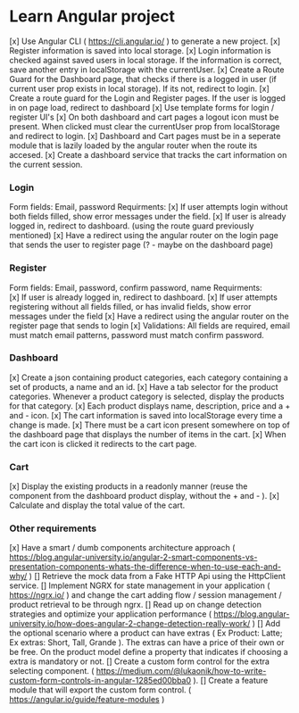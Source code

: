 # Learn Angular project

[x]  Use Angular CLI ( https://cli.angular.io/ ) to generate a new project.
[x]  Register information is saved into local storage.
[x]  Login information is checked against saved users in local storage. If the information is correct, save another entry in localStorage with the currentUser.
[x]  Create a Route Guard for the Dashboard page, that checks if there is a logged in user (if current user prop exists in local storage). If its not, redirect to login.
[x]  Create a route guard for the Login and Register pages. If the user is logged in on page load, redirect to dashboard
[x]  Use template forms for login / register UI's
[x]  On both dashboard and cart pages a logout icon must be present. When clicked must clear the currentUser prop from localStorage and redirect to login.
[x]  Dashboard and Cart pages must be in a seperate module that is lazily loaded by the angular router when the route its accesed.
[x]  Create a dashboard service that tracks the cart information on the current session. 


### Login
Form fields: Email, password
Requirments: 
[x]  If user attempts login without both fields filled, show error messages under the field.
[x]  If user is already logged in, redirect to dashboard. (using the route guard previously mentioned)
[x]  Have a redirect using the angular router on the login page that sends the user to register page (? - maybe on the dashboard page)

### Register
Form fields: Email, password, confirm password, name
Requirments:  
[x]  If user is already logged in, redirect to dashboard.
[x]  If user attempts registering without all fields filled, or has invalid fields, show error messages under the field 
[x]  Have a redirect using the angular router on the register page that sends to login 
[x]  Validations: All fields are required, email must match email patterns, password must match confirm password. 

### Dashboard
[x]  Create a json containing product categories, each category containing a set of products, a name and an id. 
[x]  Have a tab selector for the product categories. Whenever a product category is selected, display the products for that category. 
[x]  Each product displays name, description, price and a + and - icon. 
[x]  The cart information is saved into localStorage every time a change is made.
[x]  There must be a cart icon present somewhere on top of the dashboard page that displays the number of items in the cart.
[x]  When the cart icon is clicked it redirects to the cart page. 

### Cart
[x]  Display the existing products in a readonly manner (reuse the component from the dashboard product display, without the + and - ).
[x]  Calculate and display the total value of the cart.

### Other requirements
[x] Have a smart / dumb components architecture approach ( https://blog.angular-university.io/angular-2-smart-components-vs-presentation-components-whats-the-difference-when-to-use-each-and-why/ )
[] Retrieve the mock data from a Fake HTTP Api using the HttpClient service.
[] Implement NGRX for state management in your application ( https://ngrx.io/ ) and change the cart adding flow / session management / product retrieval to be through ngrx. 
[] Read up on change detection strategies and optimize your application performance ( https://blog.angular-university.io/how-does-angular-2-change-detection-really-work/ )
[] Add the optional scenario where a product can have extras ( 
Ex Product: Latte;
 Ex extras: Short, Tall, Grande 
). The extras can have a price of their own or be free. On the product model define a property that indicates if choosing a extra is mandatory or not. 
[] Create a custom form control for the extra selecting component.  ( https://medium.com/@lukaonik/how-to-write-custom-form-controls-in-angular-1285ed00bba0 ).
[] Create a feature module that will export the custom form control. ( https://angular.io/guide/feature-modules )